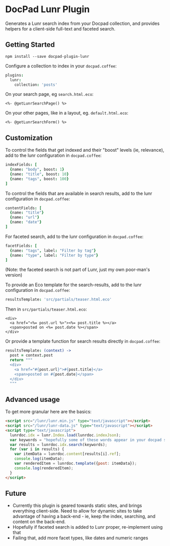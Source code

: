# DocPad Lunr Plugin
Generates a Lunr search index from your Docpad collection, and provides helpers for a client-side full-text and faceted search.

## Getting Started

```
npm install --save docpad-plugin-lunr
```

Configure a collection to index in your `docpad.coffee`:
```coffee
plugins:
  lunr:
    collection: 'posts'
```

On your search page, eg `search.html.eco`:
```eco
<%- @getLunrSearchPage() %>
```

On your other pages, like in a layout, eg. `default.html.eco`:
```eco
<%- @getLunrSearchForm() %>
```

## Customization

To control the fields that get indexed and their "boost" levels (ie, relevance), add to the lunr configuration in `docpad.coffee`:
```coffee
indexFields: [
  {name: "body", boost: 1}
  {name: "title", boost: 10}
  {name: "tags", boost: 100}
]
```

To control the fields that are available in search results, add to the lunr configuration in `docpad.coffee`:
```coffee
contentFields: [
  {name: "title"}
  {name: "url"}
  {name: "date"}
]
```

For faceted search, add to the lunr configuration in `docpad.coffee`:
```coffee
facetFields: [
  {name: "tags", label: "Filter by tag"}
  {name: "type", label: "Filter by type"}
]
```
(Note: the faceted search is not part of Lunr, just my own poor-man's version)

To provide an Eco template for the search-results, add to the lunr configuration in `docpad.coffee`:
```coffee
resultsTemplate: 'src/partials/teaser.html.eco'
```
Then in `src/partials/teaser.html.eco`:
```eco
<div>
  <a href="<%= post.url %>"><%= post.title %></a>
  <span>posted on <%= post.date %></span>
</div>
```

Or provide a template function for search results directly in `docpad.coffee`:
```coffee
resultsTemplate: (context) ->
  post = context.post
  return """
  <div>
    <a href="#{post.url}">#{post.title}</a>
    <span>posted on #{post.date}</span>
  </div>
  """
```

## Advanced usage

To get more granular here are the basics:

```html
<script src="/lunr/lunr.min.js" type="text/javascript"></script>
<script src="/lunr/lunr-data.js" type="text/javascript"></script>
<script type="text/javascript">
  lunrdoc.idx = lunr.Index.load(lunrdoc.indexJson);
  var keywords = "hopefully some of these words appear in your docpad site";
  var results = lunrdoc.idx.search(keywords);
  for (var i in results) {
    var itemData = lunrdoc.content[results[i].ref];
    console.log(itemData);
    var renderedItem = lunrdoc.template({post: itemData});
    console.log(renderedItem);
  }
</script>
```

## Future

* Currently this plugin is geared towards static sites, and brings everything client-side. Need to allow for dynamic sites to take advantage of having a back-end - ie, keep the index, searching, and content on the back-end.
* Hopefully if faceted search is added to Lunr proper, re-implement using that
* Failing that, add more facet types, like dates and numeric ranges